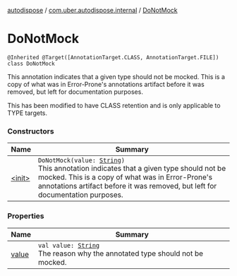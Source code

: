 [autodispose](../../index.md) / [com.uber.autodispose.internal](../index.md) / [DoNotMock](./index.md)

# DoNotMock

`@Inherited @Target([AnnotationTarget.CLASS, AnnotationTarget.FILE]) class DoNotMock`

This annotation indicates that a given type should not be mocked. This is a copy of what was in Error-Prone's annotations artifact before it was removed, but left for documentation purposes.

This has been modified to have CLASS retention and is only applicable to TYPE targets.

### Constructors

| Name | Summary |
|---|---|
| [&lt;init&gt;](-init-.md) | `DoNotMock(value: `[`String`](https://kotlinlang.org/api/latest/jvm/stdlib/kotlin/-string/index.html)`)`<br>This annotation indicates that a given type should not be mocked. This is a copy of what was in Error-Prone's annotations artifact before it was removed, but left for documentation purposes.  |

### Properties

| Name | Summary |
|---|---|
| [value](value.md) | `val value: `[`String`](https://kotlinlang.org/api/latest/jvm/stdlib/kotlin/-string/index.html)<br>The reason why the annotated type should not be mocked.  |
